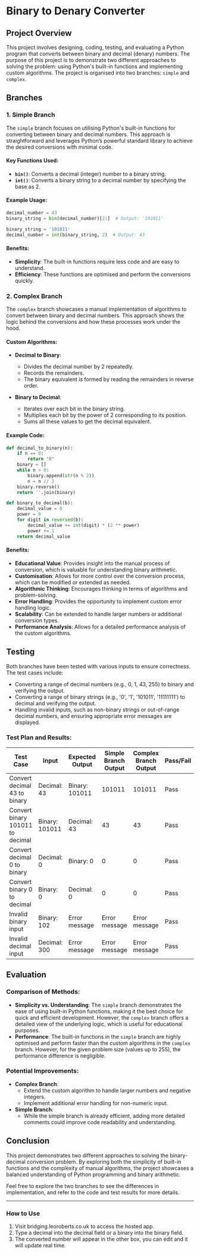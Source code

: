 # Binary to Denary Converter

## Project Overview

This project involves designing, coding, testing, and evaluating a Python program that converts between binary and decimal (denary) numbers. The purpose of this project is to demonstrate two different approaches to solving the problem: using Python's built-in functions and implementing custom algorithms. The project is organised into two branches: `simple` and `complex`.

## Branches

### 1. Simple Branch

The `simple` branch focuses on utilising Python's built-in functions for converting between binary and decimal numbers. This approach is straightforward and leverages Python’s powerful standard library to achieve the desired conversions with minimal code.

#### Key Functions Used:
- **`bin()`**: Converts a decimal (integer) number to a binary string.
- **`int()`**: Converts a binary string to a decimal number by specifying the base as 2.

#### Example Usage:
```python
decimal_number = 43
binary_string = bin(decimal_number)[2:]  # Output: '101011'

binary_string = '101011'
decimal_number = int(binary_string, 2)  # Output: 43
```

#### Benefits:
- **Simplicity**: The built-in functions require less code and are easy to understand.
- **Efficiency**: These functions are optimised and perform the conversions quickly.

### 2. Complex Branch

The `complex` branch showcases a manual implementation of algorithms to convert between binary and decimal numbers. This approach shows the logic behind the conversions and how these processes work under the hood.

#### Custom Algorithms:

- **Decimal to Binary**:
  - Divides the decimal number by 2 repeatedly.
  - Records the remainders.
  - The binary equivalent is formed by reading the remainders in reverse order.

- **Binary to Decimal**:
  - Iterates over each bit in the binary string.
  - Multiplies each bit by the power of 2 corresponding to its position.
  - Sums all these values to get the decimal equivalent.

#### Example Code:
```python
def decimal_to_binary(n):
    if n == 0:
        return "0"
    binary = []
    while n > 0:
        binary.append(str(n % 2))
        n = n // 2
    binary.reverse()
    return ''.join(binary)

def binary_to_decimal(b):
    decimal_value = 0
    power = 0
    for digit in reversed(b):
        decimal_value += int(digit) * (2 ** power)
        power += 1
    return decimal_value
```

#### Benefits:
- **Educational Value**: Provides insight into the manual process of conversion, which is valuable for understanding binary arithmetic.
- **Customisation**: Allows for more control over the conversion process, which can be modified or extended as needed.
- **Algorithmic Thinking**: Encourages thinking in terms of algorithms and problem-solving.
- **Error Handling**: Provides the opportunity to implement custom error handling logic.
- **Scalability**: Can be extended to handle larger numbers or additional conversion types.
- **Performance Analysis**: Allows for a detailed performance analysis of the custom algorithms.

## Testing

Both branches have been tested with various inputs to ensure correctness. The test cases include:
- Converting a range of decimal numbers (e.g., 0, 1, 43, 255) to binary and verifying the output.
- Converting a range of binary strings (e.g., '0', '1', '101011', '11111111') to decimal and verifying the output.
- Handling invalid inputs, such as non-binary strings or out-of-range decimal numbers, and ensuring appropriate error messages are displayed.

### Test Plan and Results:

| Test Case                        | Input                | Expected Output                | Simple Branch Output  | Complex Branch Output | Pass/Fail |
|----------------------------------|----------------------|--------------------------------|------------------------|------------------------|-----------|
| Convert decimal 43 to binary     | Decimal: 43          | Binary: 101011                 | 101011                 | 101011                 | Pass      |
| Convert binary 101011 to decimal | Binary: 101011       | Decimal: 43                    | 43                     | 43                     | Pass      |
| Convert decimal 0 to binary      | Decimal: 0           | Binary: 0                      | 0                      | 0                      | Pass      |
| Convert binary 0 to decimal      | Binary: 0            | Decimal: 0                     | 0                      | 0                      | Pass      |
| Invalid binary input             | Binary: 102          | Error message                  | Error message          | Error message          | Pass      |
| Invalid decimal input            | Decimal: 300         | Error message                  | Error message          | Error message          | Pass      |

## Evaluation

### Comparison of Methods:
- **Simplicity vs. Understanding**: The `simple` branch demonstrates the ease of using built-in Python functions, making it the best choice for quick and efficient development. However, the `complex` branch offers a detailed view of the underlying logic, which is useful for educational purposes.
- **Performance**: The built-in functions in the `simple` branch are highly optimised and perform faster than the custom algorithms in the `complex` branch. However, for the given problem size (values up to 255), the performance difference is negligible.

### Potential Improvements:
- **Complex Branch**:
  - Extend the custom algorithm to handle larger numbers and negative integers.
  - Implement additional error handling for non-numeric input.
- **Simple Branch**:
  - While the simple branch is already efficient, adding more detailed comments could improve code readability and understanding.

## Conclusion

This project demonstrates two different approaches to solving the binary-decimal conversion problem. By exploring both the simplicity of built-in functions and the complexity of manual algorithms, the project showcases a balanced understanding of Python programming and binary arithmetic. 

Feel free to explore the two branches to see the differences in implementation, and refer to the code and test results for more details.

---

### How to Use

1. Visit bridging.leoroberts.co.uk to access the hosted app.
2. Type a decimal into the decimal field or a binary into the binary field.
3. The converted number will appear in the other box, you can edit and it will update real time.
